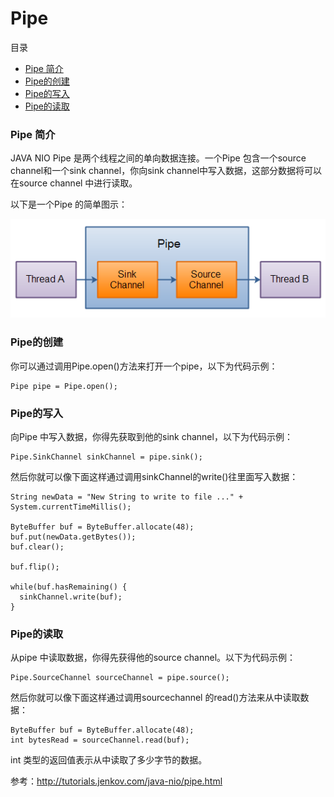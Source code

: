 # Pipe

目录
- [Pipe 简介](#pipe-简介)
- [Pipe的创建](#pipe的创建)
- [Pipe的写入](#pipe的写入)
- [Pipe的读取](#pipe的读取)

### Pipe 简介

JAVA NIO Pipe 是两个线程之间的单向数据连接。一个Pipe 包含一个source channel和一个sink channel，你向sink channel中写入数据，这部分数据将可以在source channel 中进行读取。

以下是一个Pipe 的简单图示：

![](./pic/pipe-internals.png)

### Pipe的创建

你可以通过调用Pipe.open()方法来打开一个pipe，以下为代码示例：

```
Pipe pipe = Pipe.open();
```

### Pipe的写入

向Pipe 中写入数据，你得先获取到他的sink channel，以下为代码示例：

```
Pipe.SinkChannel sinkChannel = pipe.sink();
```

然后你就可以像下面这样通过调用sinkChannel的write()往里面写入数据：

```
String newData = "New String to write to file ..." + System.currentTimeMillis();

ByteBuffer buf = ByteBuffer.allocate(48);
buf.put(newData.getBytes());
buf.clear();

buf.flip();

while(buf.hasRemaining() {
  sinkChannel.write(buf);
}
```

### Pipe的读取

从pipe 中读取数据，你得先获得他的source channel。以下为代码示例：

```
Pipe.SourceChannel sourceChannel = pipe.source();
```

然后你就可以像下面这样通过调用sourcechannel 的read()方法来从中读取数据：

```
ByteBuffer buf = ByteBuffer.allocate(48);
int bytesRead = sourceChannel.read(buf);
```

int 类型的返回值表示从中读取了多少字节的数据。

参考：<http://tutorials.jenkov.com/java-nio/pipe.html>
